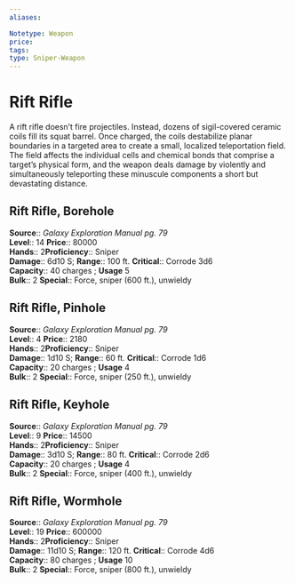 ```yaml
---
aliases: 

Notetype: Weapon
price: 
tags: 
type: Sniper-Weapon
---
```


# Rift Rifle

A rift rifle doesn’t fire projectiles. Instead, dozens of sigil-covered ceramic coils fill its squat barrel. Once charged, the coils destabilize planar boundaries in a targeted area to create a small, localized teleportation field. The field affects the individual cells and chemical bonds that comprise a target’s physical form, and the weapon deals damage by violently and simultaneously teleporting these minuscule components a short but devastating distance.  

## Rift Rifle, Borehole

**Source**:: _Galaxy Exploration Manual pg. 79_  
**Level**:: 14
**Price**:: 80000  
**Hands**:: 2**Proficiency**:: Sniper  
**Damage**:: 6d10 S; 
**Range**:: 100 ft.
**Critical**:: Corrode 3d6  
**Capacity**:: 40 charges ; **Usage** 5  
**Bulk**:: 2
**Special**:: Force, sniper (600 ft.), unwieldy

## Rift Rifle, Pinhole

**Source**:: _Galaxy Exploration Manual pg. 79_  
**Level**:: 4
**Price**:: 2180  
**Hands**:: 2**Proficiency**:: Sniper  
**Damage**:: 1d10 S; 
**Range**:: 60 ft.
**Critical**:: Corrode 1d6  
**Capacity**:: 20 charges ; **Usage** 4  
**Bulk**:: 2
**Special**:: Force, sniper (250 ft.), unwieldy

## Rift Rifle, Keyhole

**Source**:: _Galaxy Exploration Manual pg. 79_  
**Level**:: 9
**Price**:: 14500  
**Hands**:: 2**Proficiency**:: Sniper  
**Damage**:: 3d10 S; 
**Range**:: 80 ft.
**Critical**:: Corrode 2d6  
**Capacity**:: 20 charges ; **Usage** 4  
**Bulk**:: 2
**Special**:: Force, sniper (400 ft.), unwieldy

## Rift Rifle, Wormhole

**Source**:: _Galaxy Exploration Manual pg. 79_  
**Level**:: 19
**Price**:: 600000  
**Hands**:: 2**Proficiency**:: Sniper  
**Damage**:: 11d10 S; 
**Range**:: 120 ft.
**Critical**:: Corrode 4d6  
**Capacity**:: 80 charges ; **Usage** 10  
**Bulk**:: 2
**Special**:: Force, sniper (800 ft.), unwieldy
